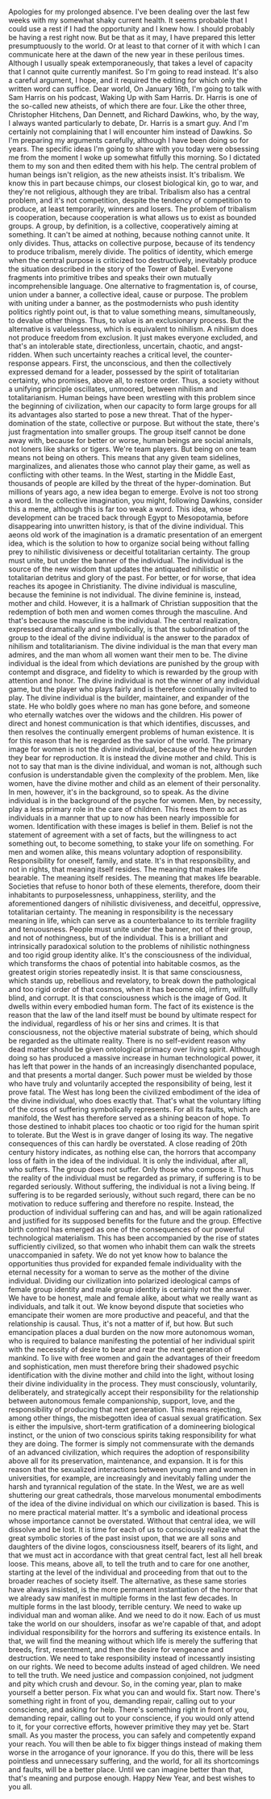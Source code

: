  Apologies for my prolonged absence. I've been dealing over the last few weeks with my somewhat shaky current health. It seems probable that I could use a rest if I had the opportunity and I knew how. I should probably be having a rest right now. But be that as it may, I have prepared this letter presumptuously to the world. Or at least to that corner of it with which I can communicate here at the dawn of the new year in these perilous times. Although I usually speak extemporaneously, that takes a level of capacity that I cannot quite currently manifest. So I'm going to read instead. It's also a careful argument, I hope, and it required the editing for which only the written word can suffice. Dear world, On January 16th, I'm going to talk with Sam Harris on his podcast, Waking Up with Sam Harris. Dr. Harris is one of the so-called new atheists, of which there are four. Like the other three, Christopher Hitchens, Dan Dennett, and Richard Dawkins, who, by the way, I always wanted particularly to debate, Dr. Harris is a smart guy. And I'm certainly not complaining that I will encounter him instead of Dawkins. So I'm preparing my arguments carefully, although I have been doing so for years. The specific ideas I'm going to share with you today were obsessing me from the moment I woke up somewhat fitfully this morning. So I dictated them to my son and then edited them with his help. The central problem of human beings isn't religion, as the new atheists insist. It's tribalism. We know this in part because chimps, our closest biological kin, go to war, and they're not religious, although they are tribal. Tribalism also has a central problem, and it's not competition, despite the tendency of competition to produce, at least temporarily, winners and losers. The problem of tribalism is cooperation, because cooperation is what allows us to exist as bounded groups. A group, by definition, is a collective, cooperatively aiming at something. It can't be aimed at nothing, because nothing cannot unite. It only divides. Thus, attacks on collective purpose, because of its tendency to produce tribalism, merely divide. The politics of identity, which emerge when the central purpose is criticized too destructively, inevitably produce the situation described in the story of the Tower of Babel. Everyone fragments into primitive tribes and speaks their own mutually incomprehensible language. One alternative to fragmentation is, of course, union under a banner, a collective ideal, cause or purpose. The problem with uniting under a banner, as the postmodernists who push identity politics rightly point out, is that to value something means, simultaneously, to devalue other things. Thus, to value is an exclusionary process. But the alternative is valuelessness, which is equivalent to nihilism. A nihilism does not produce freedom from exclusion. It just makes everyone excluded, and that's an intolerable state, directionless, uncertain, chaotic, and angst-ridden. When such uncertainty reaches a critical level, the counter-response appears. First, the unconscious, and then the collectively expressed demand for a leader, possessed by the spirit of totalitarian certainty, who promises, above all, to restore order. Thus, a society without a unifying principle oscillates, unmoored, between nihilism and totalitarianism. Human beings have been wrestling with this problem since the beginning of civilization, when our capacity to form large groups for all its advantages also started to pose a new threat. That of the hyper-domination of the state, collective or purpose. But without the state, there's just fragmentation into smaller groups. The group itself cannot be done away with, because for better or worse, human beings are social animals, not loners like sharks or tigers. We're team players. But being on one team means not being on others. This means that any given team sidelines, marginalizes, and alienates those who cannot play their game, as well as conflicting with other teams. In the West, starting in the Middle East, thousands of people are killed by the threat of the hyper-domination. But millions of years ago, a new idea began to emerge. Evolve is not too strong a word. In the collective imagination, you might, following Dawkins, consider this a meme, although this is far too weak a word. This idea, whose development can be traced back through Egypt to Mesopotamia, before disappearing into unwritten history, is that of the divine individual. This aeons old work of the imagination is a dramatic presentation of an emergent idea, which is the solution to how to organize social being without falling prey to nihilistic divisiveness or deceitful totalitarian certainty. The group must unite, but under the banner of the individual. The individual is the source of the new wisdom that updates the antiquated nihilistic or totalitarian detritus and glory of the past. For better, or for worse, that idea reaches its apogee in Christianity. The divine individual is masculine, because the feminine is not individual. The divine feminine is, instead, mother and child. However, it is a hallmark of Christian supposition that the redemption of both men and women comes through the masculine. And that's because the masculine is the individual. The central realization, expressed dramatically and symbolically, is that the subordination of the group to the ideal of the divine individual is the answer to the paradox of nihilism and totalitarianism. The divine individual is the man that every man admires, and the man whom all women want their men to be. The divine individual is the ideal from which deviations are punished by the group with contempt and disgrace, and fidelity to which is rewarded by the group with attention and honor. The divine individual is not the winner of any individual game, but the player who plays fairly and is therefore continually invited to play. The divine individual is the builder, maintainer, and expander of the state. He who boldly goes where no man has gone before, and someone who eternally watches over the widows and the children. His power of direct and honest communication is that which identifies, discusses, and then resolves the continually emergent problems of human existence. It is for this reason that he is regarded as the savior of the world. The primary image for women is not the divine individual, because of the heavy burden they bear for reproduction. It is instead the divine mother and child. This is not to say that man is the divine individual, and woman is not, although such confusion is understandable given the complexity of the problem. Men, like women, have the divine mother and child as an element of their personality. In men, however, it's in the background, so to speak. As the divine individual is in the background of the psyche for women. Men, by necessity, play a less primary role in the care of children. This frees them to act as individuals in a manner that up to now has been nearly impossible for women. Identification with these images is belief in them. Belief is not the statement of agreement with a set of facts, but the willingness to act something out, to become something, to stake your life on something. For men and women alike, this means voluntary adoption of responsibility. Responsibility for oneself, family, and state. It's in that responsibility, and not in rights, that meaning itself resides. The meaning that makes life bearable. The meaning itself resides. The meaning that makes life bearable. Societies that refuse to honor both of these elements, therefore, doom their inhabitants to purposelessness, unhappiness, sterility, and the aforementioned dangers of nihilistic divisiveness, and deceitful, oppressive, totalitarian certainty. The meaning in responsibility is the necessary meaning in life, which can serve as a counterbalance to its terrible fragility and tenuousness. People must unite under the banner, not of their group, and not of nothingness, but of the individual. This is a brilliant and intrinsically paradoxical solution to the problems of nihilistic nothingness and too rigid group identity alike. It's the consciousness of the individual, which transforms the chaos of potential into habitable cosmos, as the greatest origin stories repeatedly insist. It is that same consciousness, which stands up, rebellious and revelatory, to break down the pathological and too rigid order of that cosmos, when it has become old, infirm, willfully blind, and corrupt. It is that consciousness which is the image of God. It dwells within every embodied human form. The fact of its existence is the reason that the law of the land itself must be bound by ultimate respect for the individual, regardless of his or her sins and crimes. It is that consciousness, not the objective material substrate of being, which should be regarded as the ultimate reality. There is no self-evident reason why dead matter should be given ontological primacy over living spirit. Although doing so has produced a massive increase in human technological power, it has left that power in the hands of an increasingly disenchanted populace, and that presents a mortal danger. Such power must be wielded by those who have truly and voluntarily accepted the responsibility of being, lest it prove fatal. The West has long been the civilized embodiment of the idea of the divine individual, who does exactly that. That's what the voluntary lifting of the cross of suffering symbolically represents. For all its faults, which are manifold, the West has therefore served as a shining beacon of hope. To those destined to inhabit places too chaotic or too rigid for the human spirit to tolerate. But the West is in grave danger of losing its way. The negative consequences of this can hardly be overstated. A close reading of 20th century history indicates, as nothing else can, the horrors that accompany loss of faith in the idea of the individual. It is only the individual, after all, who suffers. The group does not suffer. Only those who compose it. Thus the reality of the individual must be regarded as primary, if suffering is to be regarded seriously. Without suffering, the individual is not a living being. If suffering is to be regarded seriously, without such regard, there can be no motivation to reduce suffering and therefore no respite. Instead, the production of individual suffering can and has, and will be again rationalized and justified for its supposed benefits for the future and the group. Effective birth control has emerged as one of the consequences of our powerful technological materialism. This has been accompanied by the rise of states sufficiently civilized, so that women who inhabit them can walk the streets unaccompanied in safety. We do not yet know how to balance the opportunities thus provided for expanded female individuality with the eternal necessity for a woman to serve as the mother of the divine individual. Dividing our civilization into polarized ideological camps of female group identity and male group identity is certainly not the answer. We have to be honest, male and female alike, about what we really want as individuals, and talk it out. We know beyond dispute that societies who emancipate their women are more productive and peaceful, and that the relationship is causal. Thus, it's not a matter of if, but how. But such emancipation places a dual burden on the now more autonomous woman, who is required to balance manifesting the potential of her individual spirit with the necessity of desire to bear and rear the next generation of mankind. To live with free women and gain the advantages of their freedom and sophistication, men must therefore bring their shadowed psychic identification with the divine mother and child into the light, without losing their divine individuality in the process. They must consciously, voluntarily, deliberately, and strategically accept their responsibility for the relationship between autonomous female companionship, support, love, and the responsibility of producing that next generation. This means rejecting, among other things, the misbegotten idea of casual sexual gratification. Sex is either the impulsive, short-term gratification of a domineering biological instinct, or the union of two conscious spirits taking responsibility for what they are doing. The former is simply not commensurate with the demands of an advanced civilization, which requires the adoption of responsibility above all for its preservation, maintenance, and expansion. It is for this reason that the sexualized interactions between young men and women in universities, for example, are increasingly and inevitably falling under the harsh and tyrannical regulation of the state. In the West, we are as well shuttering our great cathedrals, those marvelous monumental embodiments of the idea of the divine individual on which our civilization is based. This is no mere practical material matter. It's a symbolic and ideational process whose importance cannot be overstated. Without that central idea, we will dissolve and be lost. It is time for each of us to consciously realize what the great symbolic stories of the past insist upon, that we are all sons and daughters of the divine logos, consciousness itself, bearers of its light, and that we must act in accordance with that great central fact, lest all hell break loose. This means, above all, to tell the truth and to care for one another, starting at the level of the individual and proceeding from that out to the broader reaches of society itself. The alternative, as these same stories have always insisted, is the more permanent instantiation of the horror that we already saw manifest in multiple forms in the last few decades. In multiple forms in the last bloody, terrible century. We need to wake up individual man and woman alike. And we need to do it now. Each of us must take the world on our shoulders, insofar as we're capable of that, and adopt individual responsibility for the horrors and suffering its existence entails. In that, we will find the meaning without which life is merely the suffering that breeds, first, resentment, and then the desire for vengeance and destruction. We need to take responsibility instead of incessantly insisting on our rights. We need to become adults instead of aged children. We need to tell the truth. We need justice and compassion conjoined, not judgment and pity which crush and devour. So, in the coming year, plan to make yourself a better person. Fix what you can and would fix. Start now. There's something right in front of you, demanding repair, calling out to your conscience, and asking for help. There's something right in front of you, demanding repair, calling out to your conscience, if you would only attend to it, for your corrective efforts, however primitive they may yet be. Start small. As you master the process, you can safely and competently expand your reach. You will then be able to fix bigger things instead of making them worse in the arrogance of your ignorance. If you do this, there will be less pointless and unnecessary suffering, and the world, for all its shortcomings and faults, will be a better place. Until we can imagine better than that, that's meaning and purpose enough. Happy New Year, and best wishes to you all.